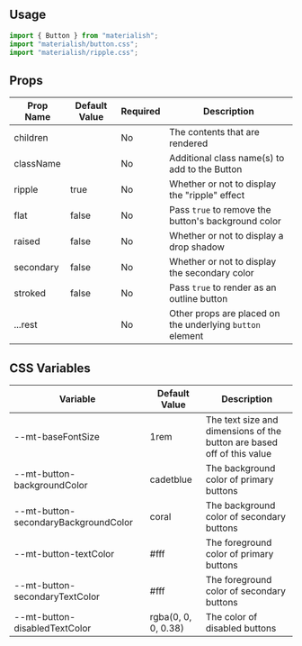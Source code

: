 ## Usage

```jsx
import { Button } from "materialish";
import "materialish/button.css";
import "materialish/ripple.css";
```

## Props

| Prop Name | Default Value | Required | Description                                   |
| --------- | ------------- | -------- | --------------------------------------------- |
| children  |               | No       | The contents that are rendered                |
| className |               | No       | Additional class name(s) to add to the Button |
| ripple    | true          | No       | Whether or not to display the "ripple" effect |
| flat      | false         | No       | Pass `true` to remove the button's background color |
| raised    | false         | No       | Whether or not to display a drop shadow       |
| secondary | false         | No       | Whether or not to display the secondary color |
| stroked   | false         | No       | Pass `true` to render as an outline button    |
| ...rest   |               | No       | Other props are placed on the underlying `button` element |

## CSS Variables

| Variable  | Default Value | Description                                   |
| --------- | ------------- | --------------------------------------------- |
| --mt-baseFontSize  | 1rem   | The text size and dimensions of the button are based off of this value |
| --mt-button-backgroundColor  | cadetblue   | The background color of primary buttons |
| --mt-button-secondaryBackgroundColor  | coral   | The background color of secondary buttons |
| --mt-button-textColor  | #fff   | The foreground color of primary buttons |
| --mt-button-secondaryTextColor  | #fff   | The foreground color of secondary buttons |
| --mt-button-disabledTextColor  | rgba(0, 0, 0, 0.38)   | The color of disabled buttons |
